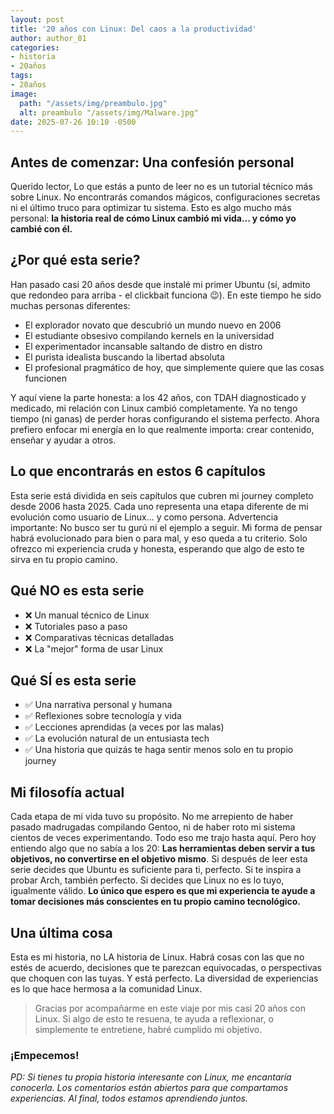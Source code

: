 ```yaml
---
layout: post
title: '20 años con Linux: Del caos a la productividad'
author: author_01
categories:
- historia
- 20años
tags:
- 20años
image:
  path: "/assets/img/preambulo.jpg"
  alt: preambulo "/assets/img/Malware.jpg"
date: 2025-07-26 10:10 -0500
---
```

## Antes de comenzar: Una confesión personal
Querido lector,
Lo que estás a punto de leer no es un tutorial técnico más sobre Linux. No encontrarás comandos mágicos, configuraciones secretas ni el último truco para optimizar tu sistema.
Esto es algo mucho más personal: **la historia real de cómo Linux cambió mi vida... y cómo yo cambié con él.**

## ¿Por qué esta serie?
Han pasado casi 20 años desde que instalé mi primer Ubuntu (sí, admito que redondeo para arriba - el clickbait funciona 😉). En este tiempo he sido muchas personas diferentes:

- El explorador novato que descubrió un mundo nuevo en 2006
- El estudiante obsesivo compilando kernels en la universidad
- El experimentador incansable saltando de distro en distro
- El purista idealista buscando la libertad absoluta
- El profesional pragmático de hoy, que simplemente quiere que las cosas funcionen

Y aquí viene la parte honesta: a los 42 años, con TDAH diagnosticado y medicado, mi relación con Linux cambió completamente. Ya no tengo tiempo (ni ganas) de perder horas configurando el sistema perfecto. Ahora prefiero enfocar mi energía en lo que realmente importa: crear contenido, enseñar y ayudar a otros.

## Lo que encontrarás en estos 6 capítulos
Esta serie está dividida en seis capítulos que cubren mi journey completo desde 2006 hasta 2025. Cada uno representa una etapa diferente de mi evolución como usuario de Linux... y como persona.
Advertencia importante: No busco ser tu gurú ni el ejemplo a seguir. Mi forma de pensar habrá evolucionado para bien o para mal, y eso queda a tu criterio. Solo ofrezco mi experiencia cruda y honesta, esperando que algo de esto te sirva en tu propio camino.

## Qué NO es esta serie

- ❌ Un manual técnico de Linux
- ❌ Tutoriales paso a paso
- ❌ Comparativas técnicas detalladas
- ❌ La "mejor" forma de usar Linux

## Qué SÍ es esta serie

- ✅ Una narrativa personal y humana
- ✅ Reflexiones sobre tecnología y vida
- ✅ Lecciones aprendidas (a veces por las malas)
- ✅ La evolución natural de un entusiasta tech
- ✅ Una historia que quizás te haga sentir menos solo en tu propio journey

## Mi filosofía actual
Cada etapa de mi vida tuvo su propósito. No me arrepiento de haber pasado madrugadas compilando Gentoo, ni de haber roto mi sistema cientos de veces experimentando. Todo eso me trajo hasta aquí.
Pero hoy entiendo algo que no sabía a los 20: **Las herramientas deben servir a tus objetivos, no convertirse en el objetivo mismo**.
Si después de leer esta serie decides que Ubuntu es suficiente para ti, perfecto. Si te inspira a probar Arch, también perfecto. Si decides que Linux no es lo tuyo, igualmente válido.
**Lo único que espero es que mi experiencia te ayude a tomar decisiones más conscientes en tu propio camino tecnológico.**

## Una última cosa
Esta es mi historia, no LA historia de Linux. Habrá cosas con las que no estés de acuerdo, decisiones que te parezcan equivocadas, o perspectivas que choquen con las tuyas.
Y está perfecto.
La diversidad de experiencias es lo que hace hermosa a la comunidad Linux.

> Gracias por acompañarme en este viaje por mis casi 20 años con Linux. Si algo de esto te resuena, te ayuda a reflexionar, o simplemente te entretiene, habré cumplido mi objetivo.

### **¡Empecemos!**

*PD: Si tienes tu propia historia interesante con Linux, me encantaría conocerla. Los comentarios están abiertos para que compartamos experiencias. Al final, todos estamos aprendiendo juntos.*


